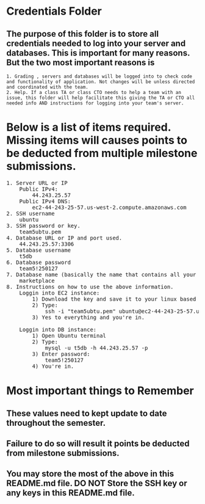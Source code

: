 # Credentials Folder

## The purpose of this folder is to store all credentials needed to log into your server and databases. This is important for many reasons. But the two most important reasons is
    1. Grading , servers and databases will be logged into to check code and functionality of application. Not changes will be unless directed and coordinated with the team.
    2. Help. If a class TA or class CTO needs to help a team with an issue, this folder will help facilitate this giving the TA or CTO all needed info AND instructions for logging into your team's server. 


# Below is a list of items required. Missing items will causes points to be deducted from multiple milestone submissions.
<pre>
1. Server URL or IP
    Public IPv4:
        44.243.25.57
    Public IPv4 DNS:
        ec2-44-243-25-57.us-west-2.compute.amazonaws.com
2. SSH username
    ubuntu
3. SSH password or key.
    team5ubtu.pem
4. Database URL or IP and port used.
    44.243.25.57:3306
5. Database username
    t5db
6. Database password
    team5!250127
7. Database name (basically the name that contains all your tables)
    marketplace
8. Instructions on how to use the above information.
    Loggin into EC2 instance: 
        1) Download the key and save it to your linux based system (Ubuntu preferred)
        2) Type:
            ssh -i "team5ubtu.pem" ubuntu@ec2-44-243-25-57.us-west-2.compute.amazonaws.com
        3) Yes to everything and you're in.

    Loggin into DB instance:
        1) Open Ubuntu terminal
        2) Type:
            mysql -u t5db -h 44.243.25.57 -p
        3) Enter password:
            team5!250127
        4) You're in.
</pre>

# Most important things to Remember
## These values need to kept update to date throughout the semester. <br>
## <strong>Failure to do so will result it points be deducted from milestone submissions.</strong><br>
## You may store the most of the above in this README.md file. DO NOT Store the SSH key or any keys in this README.md file.
